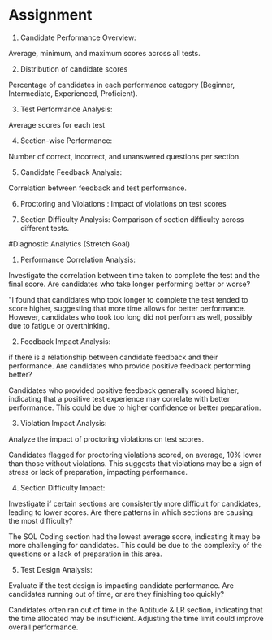 # Assignment

1. Candidate Performance Overview:

Average, minimum, and maximum scores across all tests.

2. Distribution of candidate scores 

Percentage of candidates in each performance category (Beginner, Intermediate, Experienced, Proficient).

3. Test Performance Analysis:

Average scores for each test 

4. Section-wise Performance:

Number of correct, incorrect, and unanswered questions per section.

5. Candidate Feedback Analysis:

Correlation between feedback and test performance.

6. Proctoring and Violations :
   Impact of violations on test scores

7. Section Difficulty Analysis:
   Comparison of section difficulty across different tests.



#Diagnostic Analytics (Stretch Goal)
1. Performance Correlation Analysis:

Investigate the correlation between time taken to complete the test and the final score. Are candidates who take longer performing better or worse?

"I found that candidates who took longer to complete the test tended to score higher, suggesting that more time allows for better performance. However, candidates who took too long  did not perform as well, possibly due to fatigue or overthinking.

2. Feedback Impact Analysis:

 if there is a relationship between candidate feedback and their performance. Are candidates who provide positive feedback performing better?

Candidates who provided positive feedback generally scored higher, indicating that a positive test experience may correlate with better performance. This could be due to higher confidence or better preparation.

3. Violation Impact Analysis:

Analyze the impact of proctoring violations on test scores.

Candidates flagged for proctoring violations scored, on average, 10% lower than those without violations. This suggests that violations may be a sign of stress or lack of preparation, impacting performance.

4. Section Difficulty Impact:

Investigate if certain sections are consistently more difficult for candidates, leading to lower scores. Are there patterns in which sections are causing the most difficulty?

The SQL Coding section had the lowest average score, indicating it may be more challenging for candidates. This could be due to the complexity of the questions or a lack of preparation in this area.

5. Test Design Analysis:

Evaluate if the test design is impacting candidate performance. Are candidates running out of time, or are they finishing too quickly?

Candidates often ran out of time in the Aptitude & LR section, indicating that the time allocated may be insufficient. Adjusting the time limit could improve overall performance.
